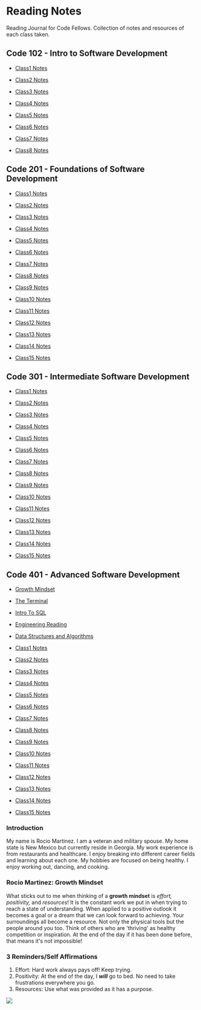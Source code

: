 # Reading Notes

Reading Journal for Code Fellows. Collection of notes and resources of each class taken.

## Code 102 - Intro to Software Development

- [Class1 Notes](code-102/markdownnotes.md)

- [Class2 Notes](code-102/gitnotes/texteditor.md)

- [Class3 Notes](code-102/gitnotes.md)

- [Class4 Notes](code-102/git-github.md)

- [Class5 Notes](code-102/class5.md)

- [Class6 Notes](code-102/class6.md)

- [Class7 Notes](code-102/class7.md)

- [Class8 Notes](code-102/class8.md)


## Code 201 - Foundations of Software Development

- [Class1 Notes](code-201/class1.md)

- [Class2 Notes](code-201/class2.md)

- [Class3 Notes](code-201/class3.md)

- [Class4 Notes](code-201/class4.md)

- [Class5 Notes](code-201/class5.md)

- [Class6 Notes](code-201/class6.md)

- [Class7 Notes](code-201/class7.md)

- [Class8 Notes](code-201/class8.md)

- [Class9 Notes](code-201/class9.md)

- [Class10 Notes](code-201/class10.md)

- [Class11 Notes](code-201/class11.md)

- [Class12 Notes](code-201/class12.md)

- [Class13 Notes](code-201/class13.md)

- [Class14 Notes](code-201/class14.md)

- [Class15 Notes](code-201/class15.md)

## Code 301 - Intermediate Software Development

- [Class1 Notes](code-301/class1.md)

- [Class2 Notes](code-301/class2.md)

- [Class3 Notes](code-301/class3.md)

- [Class4 Notes](code-301/class4.md)

- [Class5 Notes](Rcode-301/class5.md)

- [Class6 Notes](code-301/class6.md)

- [Class7 Notes](code-301/class7.md)

- [Class8 Notes](code-301/class8.md)

- [Class9 Notes](code-301/class9.md)

- [Class10 Notes](code-301/class10.md)

- [Class11 Notes](code-301/class11.md)

- [Class12 Notes](code-301/class12.md)

- [Class13 Notes](code-301/class13.md)

- [Class14 Notes](code-301/class14.md)

- [Class15 Notes](code-301/class15.md)

## Code 401 - Advanced Software Development

- [Growth Mindset](code-401/GrowthMindset.md)

- [The Terminal](code-401/TheTerminal.md)

- [Intro To SQL](code-401/IntroToSQL.md)

- [Engineering Reading](code-401/EngineeringReading.md)

- [Data Structures and Algorithms](code-401/DataStructuresAndAlgorithms.md)

- [Class1 Notes](code-401/class1.md)

- [Class2 Notes](code-401/class2.md)

- [Class3 Notes](code-401/class3.md)

- [Class4 Notes](code-401/class4.md)

- [Class5 Notes](code-401/class5.md)

- [Class6 Notes](code-401/class6.md)

- [Class7 Notes](code-401/class7.md)

- [Class8 Notes](code-401/class8.md)

- [Class9 Notes](code-401/class9.md)

- [Class10 Notes](code-401/class10.md)

- [Class11 Notes](code-401/class11.md)

- [Class12 Notes](code-401/class12.md)

- [Class13 Notes](code-401/class13.md)

- [Class14 Notes](code-401/class14.md)

- [Class15 Notes](code-401/class15.md)

### **Introduction**

My name is Rocio Martinez. I am a veteran and military spouse. My home state is New Mexico but currently reside in Georgia. My work experience is from restaurants and healthcare. I enjoy breaking into different career fields and learning about each one. My hobbies are focused on being healthy. I enjoy working out, dancing, and cooking.

### Rocio Martinez: Growth Mindset

What sticks out to me when thinking of a **growth mindset** is *effort, positivity,* and *resources*!
It is the constant work we put in when trying to reach a state of  understanding. When applied to a positive outlook it becomes a goal or a dream that we can look forward to achieving. Your surroundings all become a resource. Not only the physical tools but the people around you too. Think of others who are 'thriving' as healthy competition or inspiration. At the end of the day if it has been done before, that means it's not impossible!

### 3 Reminders/Self Affirmations

1. Effort: Hard work always pays off! Keep trying.
2. Positivity: At the end of the day, I ***will*** go to bed. No need to take frustrations everywhere you go.
3. Resources: Use what was provided as it has a purpose.

<img src="https://images.unsplash.com/photo-1633453223757-a968278792cf?ixlib=rb-4.0.3&ixid=MnwxMjA3fDB8MHxwaG90by1wYWdlfHx8fGVufDB8fHx8&auto=format&fit=crop&w=1740&q=80" />
